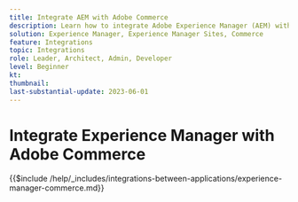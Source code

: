 ```yaml
---
title: Integrate AEM with Adobe Commerce 
description: Learn how to integrate Adobe Experience Manager (AEM) with Adobe Commerce.
solution: Experience Manager, Experience Manager Sites, Commerce
feature: Integrations
topic: Integrations
role: Leader, Architect, Admin, Developer
level: Beginner
kt:
thumbnail:
last-substantial-update: 2023-06-01
---
```


# Integrate Experience Manager with Adobe Commerce

{{$include /help/_includes/integrations-between-applications/experience-manager-commerce.md}}
